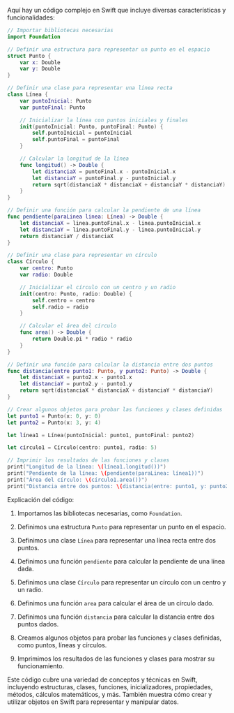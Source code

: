 Aquí hay un código complejo en Swift que incluye diversas características y funcionalidades:

```swift
// Importar bibliotecas necesarias
import Foundation

// Definir una estructura para representar un punto en el espacio
struct Punto {
    var x: Double
    var y: Double
}

// Definir una clase para representar una línea recta
class Línea {
    var puntoInicial: Punto
    var puntoFinal: Punto

    // Inicializar la línea con puntos iniciales y finales
    init(puntoInicial: Punto, puntoFinal: Punto) {
        self.puntoInicial = puntoInicial
        self.puntoFinal = puntoFinal
    }

    // Calcular la longitud de la línea
    func longitud() -> Double {
        let distanciaX = puntoFinal.x - puntoInicial.x
        let distanciaY = puntoFinal.y - puntoInicial.y
        return sqrt(distanciaX * distanciaX + distanciaY * distanciaY)
    }
}

// Definir una función para calcular la pendiente de una línea
func pendiente(paraLinea linea: Línea) -> Double {
    let distanciaX = linea.puntoFinal.x - linea.puntoInicial.x
    let distanciaY = linea.puntoFinal.y - linea.puntoInicial.y
    return distanciaY / distanciaX
}

// Definir una clase para representar un círculo
class Círculo {
    var centro: Punto
    var radio: Double

    // Inicializar el círculo con un centro y un radio
    init(centro: Punto, radio: Double) {
        self.centro = centro
        self.radio = radio
    }

    // Calcular el área del círculo
    func area() -> Double {
        return Double.pi * radio * radio
    }
}

// Definir una función para calcular la distancia entre dos puntos
func distancia(entre punto1: Punto, y punto2: Punto) -> Double {
    let distanciaX = punto2.x - punto1.x
    let distanciaY = punto2.y - punto1.y
    return sqrt(distanciaX * distanciaX + distanciaY * distanciaY)
}

// Crear algunos objetos para probar las funciones y clases definidas
let punto1 = Punto(x: 0, y: 0)
let punto2 = Punto(x: 3, y: 4)

let línea1 = Línea(puntoInicial: punto1, puntoFinal: punto2)

let círculo1 = Círculo(centro: punto1, radio: 5)

// Imprimir los resultados de las funciones y clases
print("Longitud de la línea: \(línea1.longitud())")
print("Pendiente de la línea: \(pendiente(paraLinea: línea1))")
print("Área del círculo: \(círculo1.area())")
print("Distancia entre dos puntos: \(distancia(entre: punto1, y: punto2))")
```

Explicación del código:

1. Importamos las bibliotecas necesarias, como `Foundation`.

2. Definimos una estructura `Punto` para representar un punto en el espacio.

3. Definimos una clase `Línea` para representar una línea recta entre dos puntos.

4. Definimos una función `pendiente` para calcular la pendiente de una línea dada.

5. Definimos una clase `Círculo` para representar un círculo con un centro y un radio.

6. Definimos una función `area` para calcular el área de un círculo dado.

7. Definimos una función `distancia` para calcular la distancia entre dos puntos dados.

8. Creamos algunos objetos para probar las funciones y clases definidas, como puntos, líneas y círculos.

9. Imprimimos los resultados de las funciones y clases para mostrar su funcionamiento.

Este código cubre una variedad de conceptos y técnicas en Swift, incluyendo estructuras, clases, funciones, inicializadores, propiedades, métodos, cálculos matemáticos, y más. También muestra cómo crear y utilizar objetos en Swift para representar y manipular datos.